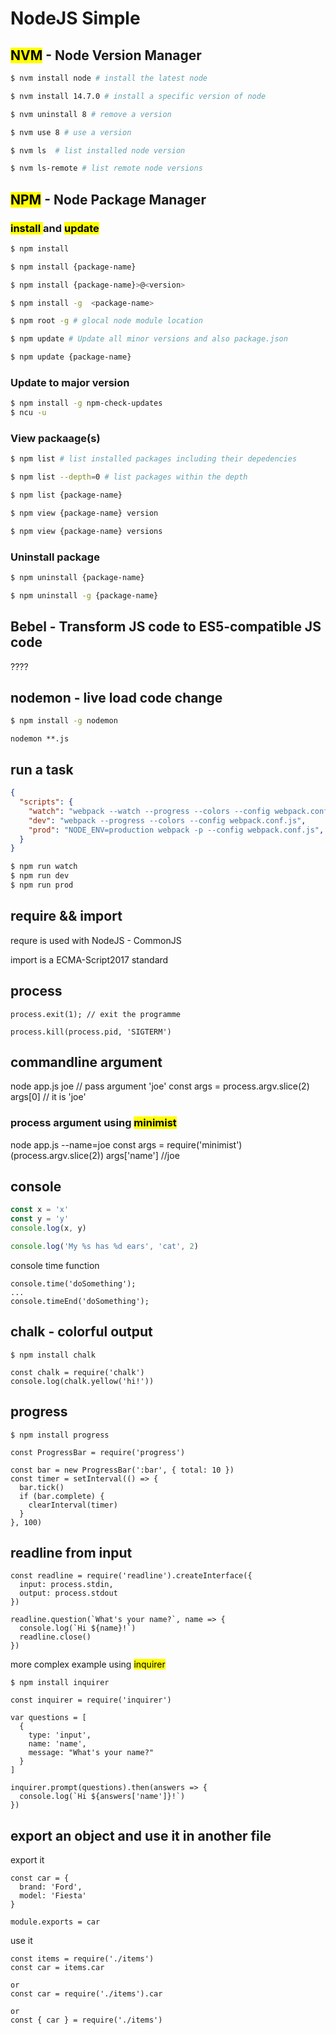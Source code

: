 # NodeJS Simple

## <mark>NVM</mark> - Node Version Manager
```BASH
$ nvm install node # install the latest node

$ nvm install 14.7.0 # install a specific version of node

$ nvm uninstall 8 # remove a version

$ nvm use 8 # use a version

$ nvm ls  # list installed node version

$ nvm ls-remote # list remote node versions
```

## <mark>NPM</mark> - Node Package Manager
### <mark> install </mark> and <mark> update</mark>
```BASH
$ npm install

$ npm install {package-name}

$ npm install {package-name}>@<version>

$ npm install -g  <package-name>

$ npm root -g # glocal node module location

$ npm update # Update all minor versions and also package.json

$ npm update {package-name}
```

### Update to major version
```BASH
$ npm install -g npm-check-updates
$ ncu -u
```

### View packaage(s)
```BASH
$ npm list # list installed packages including their depedencies

$ npm list --depth=0 # list packages within the depth

$ npm list {package-name}

$ npm view {package-name} version

$ npm view {package-name} versions
```

### Uninstall package
```BASH
$ npm uninstall {package-name}

$ npm uninstall -g {package-name}
```

## Bebel - Transform JS code to ES5-compatible JS code
????

## nodemon - live load code change
```BASH
$ npm install -g nodemon
```

```JS
nodemon **.js
```

## run a task 
```JSON
{
  "scripts": {
    "watch": "webpack --watch --progress --colors --config webpack.conf.js",
    "dev": "webpack --progress --colors --config webpack.conf.js",
    "prod": "NODE_ENV=production webpack -p --config webpack.conf.js",
  }
}
```

```BASH
$ npm run watch
$ npm run dev
$ npm run prod
```

## require && import
requre is used with NodeJS - CommonJS

import is a ECMA-Script2017 standard

## process
```JS
process.exit(1); // exit the programme

process.kill(process.pid, 'SIGTERM')
```

## commandline argument
node app.js joe // pass argument 'joe'
const args = process.argv.slice(2)
args[0] // it is 'joe'

### process argument using <mark>minimist</mark>
node app.js --name=joe
const args = require('minimist')(process.argv.slice(2))
args['name'] //joe


## console
```js
const x = 'x'
const y = 'y'
console.log(x, y)

console.log('My %s has %d ears', 'cat', 2)
```

console time function
```JS
console.time('doSomething');
...
console.timeEnd('doSomething');
```

## chalk - colorful output
```
$ npm install chalk
```

```JS
const chalk = require('chalk')
console.log(chalk.yellow('hi!'))
```

## progress
```
$ npm install progress
```
```JS
const ProgressBar = require('progress')

const bar = new ProgressBar(':bar', { total: 10 })
const timer = setInterval(() => {
  bar.tick()
  if (bar.complete) {
    clearInterval(timer)
  }
}, 100)

```

## readline from input
```JS
const readline = require('readline').createInterface({
  input: process.stdin,
  output: process.stdout
})

readline.question(`What's your name?`, name => {
  console.log(`Hi ${name}!`)
  readline.close()
})
```

more complex example using <mark>inquirer</mark>
```
$ npm install inquirer
```
```JS
const inquirer = require('inquirer')

var questions = [
  {
    type: 'input',
    name: 'name',
    message: "What's your name?"
  }
]

inquirer.prompt(questions).then(answers => {
  console.log(`Hi ${answers['name']}!`)
})

```

## export an object and use it in another file
export it
```JS
const car = {
  brand: 'Ford',
  model: 'Fiesta'
}

module.exports = car
```
use it
```JS
const items = require('./items')
const car = items.car

or  
const car = require('./items').car

or 
const { car } = require('./items')
```

